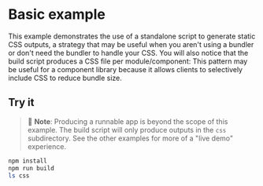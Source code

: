 # Basic example

This example demonstrates the use of a standalone script to generate static CSS
outputs, a strategy that may be useful when you aren't using a bundler or don't
need the bundler to handle your CSS. You will also notice that the build script
produces a CSS file per module/component: This pattern may be useful for a
component library because it allows clients to selectively include CSS to reduce
bundle size.

## Try it

> :memo: **Note**: Producing a runnable app is beyond the scope of this example.
  The build script will only produce outputs in the `css` subdirectory. See the
  other examples for more of a "live demo" experience.

```bash
npm install
npm run build
ls css
```
